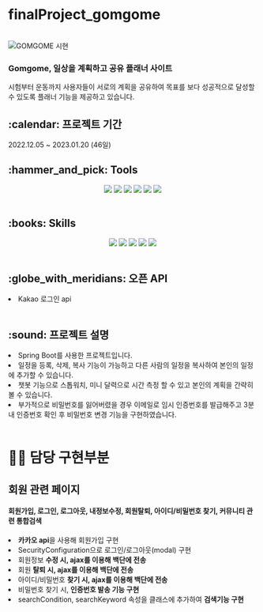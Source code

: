 # finalProject_gomgome 
<br>![GOMGOME 시현](https://user-images.githubusercontent.com/110507768/224604884-d7e10b3b-1d23-4e3a-9c12-47e4b013944a.gif)
<h3>Gomgome, 일상을 계획하고 공유 플래너 사이트</h3>
<p>시험부터 운동까지 사용자들이 서로의 계획을 공유하여 목표를 보다 성공적으로 달성할 수 있도록 플래너 기능을 제공하고 있습니다.</p>



<h2>:calendar: 프로젝트 기간</h2>
2022.12.05 ~ 2023.01.20 (46일)
<br>

<h2>:hammer_and_pick: Tools</h2>
<div align="center">
   <img src="https://img.shields.io/badge/Spring-6DB33F?style=flat&logo=Spring&logoColor=white"/>
   <img src="https://img.shields.io/badge/MySQL-4479A1?style=flat&logo=MySQL&logoColor=white"/>
   <img src="https://img.shields.io/badge/Visual Studio Code-007ACC?style=flat&logo=Visual Studio Code&logoColor=white"/>
   <img src="https://img.shields.io/badge/GitHub-181717?style=flat&logo=GitHub&logoColor=white"/>
   <img src="https://img.shields.io/badge/Apache Tomcat-F8DC75?style=flat&logo=Apache Tomcat&logoColor=white"/>
   <img src="https://img.shields.io/badge/Thymeleaf-005F0F?style=flat&logo=Thymeleaf&logoColor=white"/>
</div>
<br>

<h2>:books: Skills</h2>
<div align="center">
   <img src="https://img.shields.io/badge/java-007396?style=for-the-badge&logo=java&logoColor=white">
   <img src="https://img.shields.io/badge/HTML5-E34F26?style=flat&logo=HTML5&logoColor=white"/>
   <img src="https://img.shields.io/badge/CSS3-1572B6?style=flat&logo=CSS3&logoColor=white"/>
   <img src="https://img.shields.io/badge/JavaScript-F7DF1E?style=flat&logo=JavaScript&logoColor=white"/>
   <img src="https://img.shields.io/badge/jQuery-0769AD?style=flat&logo=jQuery&logoColor=white"/>
</div>
<br>

<h2>:globe_with_meridians: 오픈 API</h2>
<li>Kakao 로그인 api</li>
<br>

<h2>:sound: 프로젝트 설명</h2>
<li>Spring Boot를 사용한 프로젝트입니다.</li>
<li>일정을 등록, 삭제, 복사 기능이 가능하고 다른 사람의 일정을 복사하여 본인의 일정에 추가할 수 있습니다.</li>
<li>챗봇 기능으로 스톱워치, 미니 달력으로 시간 측정 할 수 있고 본인의 계획을 간략히 볼 수 있습니다.</li>
<li>부가적으로 비밀번호를 잃어버렸을 경우 이메일로 임시 인증번호를 발급해주고 3분 내 인증번호 확인 후 비밀번호 변경 기능을 구현하였습니다.</li>
<br>

# 👩‍💻 담당 구현부분
<h2>회원 관련 페이지</h2>
<h4>회원가입, 로그인, 로그아웃, 내정보수정, 회원탈퇴, 아이디/비밀번호 찾기, 커뮤니티 관련 통합검색</h4>
<li><strong>카카오 api</strong>을 사용해 회원가입 구현</li>
<li>SecurityConfiguration으로 로그인/로그아웃(modal) 구현</li>
<li>회원정보 <strong>수정 시, ajax를 이용해 백단에 전송</strong></li>
<li>회원 <strong>탈퇴 시, ajax를 이용해 백단에 전송</strong></li>
<li>아이디/비밀번호 <strong>찾기 시, ajax를 이용해 백단에 전송</strong></li>
<li>비밀번호 찾기 시, <strong>인증번호 발송 기능 구현</strong></li> 
<li>searchCondition, searchKeyword 속성을 클래스에 추가하여 <strong>검색기능 구현</strong></li>
